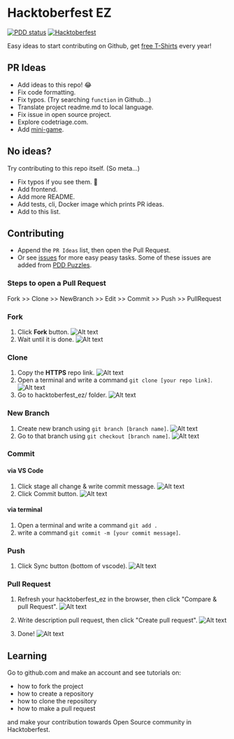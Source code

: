 # Hacktoberfest EZ

[![PDD status](http://www.0pdd.com/svg?name=narze/hacktoberfest_ez)](http://www.0pdd.com/p?name=narze/hacktoberfest_ez)
[![Hacktoberfest](https://img.shields.io/github/hacktoberfest/2019/narze/hacktoberfest_ez)](https://github.com/narze/hacktoberfest_ez/issues?q=is%3Aopen+is%3Aissue+label%3Ahacktoberfest)

Easy ideas to start contributing on Github, get [free T-Shirts](http://hacktoberfest.digitalocean.com/) every year!

## PR Ideas

- Add ideas to this repo! 😂
- Fix code formatting.
- Fix typos. (Try searching `function` in Github...)
- Translate project readme.md to local language.
- Fix issue in open source project.
- Explore codetriage.com.
- Add [mini-game](https://github.com/chunza2542/noobtoberfest).

## No ideas?

Try contributing to this repo itself. (So meta...)

- Fix typos if you see them. 👀
- Add frontend.
- Add more README.
- Add tests, cli, Docker image which prints PR ideas.
- Add to this list.

## Contributing

- Append the `PR Ideas` list, then open the Pull Request.
- Or see [issues](https://github.com/narze/hacktoberfest_ez/issues) for more easy peasy tasks. Some of these issues are added from [PDD Puzzles](http://www.0pdd.com/).

### Steps to open a Pull Request

<!-- @todo #1 We need to describe these steps with more detail to it. -->

Fork >> Clone >> NewBranch >> Edit >> Commit >> Push >> PullRequest

### Fork

1. Click **Fork** button.
   ![Alt text](images/fork-1.png)
2. Wait until it is done.
   ![Alt text](images/fork-2.png)

### Clone

1. Copy the **HTTPS** repo link.
   ![Alt text](images/clone-1.png)
2. Open a terminal and write a command `git clone [your repo link]`.
   ![Alt text](images/clone-2.png)
3. Go to hacktoberfest_ez/ folder.
   ![Alt text](images/clone-3.png)

### New Branch

1. Create new branch using `git branch [branch name]`.
   ![Alt text](images/branch-1.png)
2. Go to that branch using `git checkout [branch name]`.
   ![Alt text](images/branch-2.png)

### Commit

#### via VS Code

1.  Click stage all change & write commit message.
    ![Alt text](images/commit-1.png)
2.  Click Commit button.
    ![Alt text](images/commit-2.png)

#### via terminal

1. Open a terminal and write a command `git add .`
2. write a command `git commit -m [your commit message]`.

### Push

1. Click Sync button (bottom of vscode).
   ![Alt text](images/push-1.png)

### Pull Request

1. Refresh your hacktoberfest_ez in the browser, then click "Compare & pull Request".
   ![Alt text](images/pr-1.png)

2. Write description pull request, then click "Create pull request".
   ![Alt text](images/pr-2.png)
3. Done!
   ![Alt text](images/pr-3.png)

## Learning

Go to github.com and make an account and see tutorials on:

- how to fork the project
- how to create a repository
- how to clone the repository
- how to make a pull request

and make your contribution towards Open Source community in Hacktoberfest.
